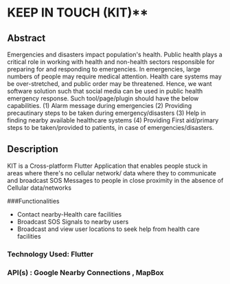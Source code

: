 # KEEP IN TOUCH (KIT)**<br>

## Abstract <br>
Emergencies and disasters impact population's health. Public health plays a critical role in working with health and non-health sectors responsible for preparing for and responding to emergencies. In emergencies, large numbers of people may require medical attention. Health care systems may be over-stretched, and public order may be threatened. Hence, we want software solution such that social media can be used in public health emergency response. Such tool/page/plugin should have the below capabilities. (1) Alarm message during emergencies (2) Providing precautinary steps to be taken during emergency/disasters (3) Help in finding nearby available healthcare systems (4) Providing First aid/primary steps to be taken/provided to patients, in case of emergencies/disasters.<br>

## Description<br>
KIT is a Cross-platform Flutter Application that enables people stuck in areas where there's no cellular network/ data where they to communicate and broadcast SOS Messages to people in close proximity in the absence of Cellular data/networks <br>

###Functionalities <br>
<ul>
<li> Contact nearby-Health care facilities
<li> Broadcast SOS Signals to nearby users
<li> Broadcast and view user locations to seek help from health care facilities 
</ul>

### Technology Used: Flutter
### API(s) : Google Nearby Connections , MapBox




